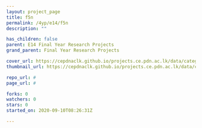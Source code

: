 ```yaml
---
layout: project_page
title: f5n
permalink: /4yp/e14/f5n
description: ""

has_children: false
parent: E14 Final Year Research Projects
grand_parent: Final Year Research Projects

cover_url: https://cepdnaclk.github.io/projects.ce.pdn.ac.lk/data/categories/4yp/cover_page.jpg
thumbnail_url: https://cepdnaclk.github.io/projects.ce.pdn.ac.lk/data/categories/4yp/thumbnail.jpg

repo_url: #
page_url: #

forks: 0
watchers: 0
stars: 0
started_on: 2020-09-10T08:26:31Z

---
```

    